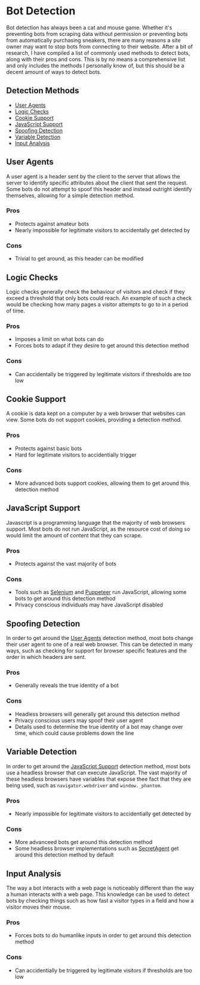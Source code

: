 # Bot Detection
Bot detection has always been a cat and mouse game. Whether it's preventing bots from scraping data without permission or preventing bots from automatically purchasing sneakers, there are many reasons a site owner may want to stop bots from connecting to their website. After a bit of research, I have compiled a list of commonly used methods to detect bots, along with their pros and cons. This is by no means a comprehensive list and only includes the methods I personally know of, but this should be a decent amount of ways to detect bots.

## Detection Methods

 - [User Agents](#user-agents)
 - [Logic Checks](#logic-checks)
 - [Cookie Support](#cookie-support)
 - [JavaScript Support](#javascript-support)
 - [Spoofing Detection](#spoofing-detection)
 - [Variable Detection](#variable-detection)
 - [Input Analysis](#input-analysis)

## User Agents
A user agent is a header sent by the client to the server that allows the server to identify specific attributes about the client that sent the request. Some bots do not attempt to spoof this header and instead outright identify themselves, allowing for a simple detection method.

### Pros

 - Protects against amateur bots 
 - Nearly impossible for legitimate visitors to accidentally get detected by

### Cons

 - Trivial to get around, as this header can be modified

## Logic Checks
Logic checks generally check the behaviour of visitors and check if they exceed a threshold that only bots could reach. An example of such a check would be checking how many pages a visitor attempts to go to in a period of time.

### Pros

 - Imposes a limit on what bots can do
 - Forces bots to adapt if they desire to get around this detection method

### Cons

 - Can accidentally be triggered by legitimate visitors if thresholds are too low

## Cookie Support
A cookie is data kept on a computer by a web browser that websites can view. Some bots do not support cookies, providing a detection method.

### Pros

 - Protects against basic bots
 - Hard for legitimate visitors to accidentially trigger
 
### Cons
 
 - More advanced bots support cookies, allowing them to get around this detection method

## JavaScript Support
Javascript is a programming language that the majority of web browsers support. Most bots do not run JavaScript, as the resource cost of doing so would limit the amount of content that they can scrape.

### Pros

 - Protects against the vast majority of bots

### Cons

 - Tools such as [Selenium](https://www.selenium.dev) and [Puppeteer](https://pptr.dev) run JavaScript, allowing some bots to get around this detection method
 - Privacy conscious individuals may have JavaScript disabled
 
## Spoofing Detection
In order to get around the [User Agents](#user-agents) detection method, most bots change their user agent to one of a real web browser. This can be detected in many ways, such as checking for support for browser specific features and the order in which headers are sent.
 
### Pros

 - Generally reveals the true identity of a bot
 
### Cons

 - Headless browsers will generally get around this detection method
 - Privacy conscious users may spoof their user agent
 - Details used to determine the true identity of a bot may change over time, which could cause problems down the line

## Variable Detection
In order to get around the [JavaScript Support](#javascript-support) detection method, most bots use a headless browser that can execute JavaScript. The vast majority of these headless browsers have variables that expose thee fact that they are being used, such as `navigator.webdriver` and `window._phantom`.

### Pros

 - Nearly impossible for legitimate visitors to accidentially get detected by

### Cons

 - More advanceed bots get around this detection method
 - Some headless browser implementations such as [SecretAgent](https://secretagent.dev) get around this detection method by default
 
## Input Analysis
The way a bot interacts with a web page is noticeably different than the way a human interacts with a web page. This knowledge can be used to detect bots by checking things such as how fast a visitor types in a field and how a visitor moves their mouse.

### Pros

 - Forces bots to do humanlike inputs in order to get around this detection method
 
### Cons

 - Can accidentially be triggered by legitimate visitors if thresholds are too low
